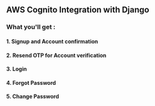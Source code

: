 ## AWS Cognito Integration with Django

### What you'll get : 
#### 1. Signup and Account confirmation
#### 2. Resend OTP for Account verification
#### 3. Login
#### 4. Forgot Password
#### 5. Change Password
